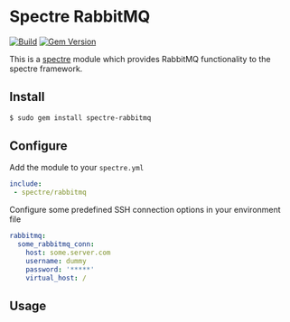 # Spectre RabbitMQ

[![Build](https://github.com/ionos-spectre/spectre-rabbitmq/actions/workflows/build.yml/badge.svg)](https://github.com/ionos-spectre/spectre-rabbitmq/actions/workflows/build.yml)
[![Gem Version](https://badge.fury.io/rb/spectre-rabbitmq.svg)](https://badge.fury.io/rb/spectre-rabbitmq)

This is a [spectre](https://github.com/ionos-spectre/spectre-core) module which provides RabbitMQ functionality to the spectre framework.

## Install

```bash
$ sudo gem install spectre-rabbitmq
```

## Configure

Add the module to your `spectre.yml`

```yml
include:
 - spectre/rabbitmq
```

Configure some predefined SSH connection options in your environment file

```yml
rabbitmq:
  some_rabbitmq_conn:
    host: some.server.com
    username: dummy
    password: '*****'
    virtual_host: /
```

## Usage
